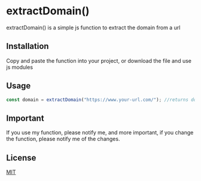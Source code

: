 # extractDomain()

extractDomain() is a simple js function to extract the domain from a url

## Installation

Copy and paste the function into your project, or download the file and use js modules 

## Usage

```javascript
const domain = extractDomain("https://www.your-url.com/"); //returns domain as string
```

## Important
If you use my function, please notify me, and more important, if you change the function, please notify me of the changes.

## License
[MIT](https://choosealicense.com/licenses/mit/)
